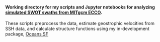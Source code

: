 #### Working directory for my scripts and Jupyter notebooks for analyzing [simulated SWOT swaths from MITgcm ECCO](https://podaac.jpl.nasa.gov/dataset/SWOT_SIMULATED_L2_KARIN_SSH_ECCO_LLC4320_SCIENCE_V1?ids&values&search=swot%20simulated%20level-2&provider=POCLOUD).

These scripts preprocess the data, estimate geostrophic velocities from SSH data, and calculate structure functions using my in-development package, [Oceans SF](https://github.com/cassidymwagner/oceans_sf/)
